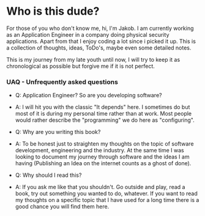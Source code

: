 # Who is this dude?

For those of you who don't know me, hi, I'm Jakob.
I am currently working as an Application Engineer in a company doing physical security applications. Apart from that I enjoy coding a lot since i picked it up. This is a collection of thoughts, ideas, ToDo's, maybe even some detailed notes.

This is my journey from my late youth until now, I will try to keep it as chronological as possible but forgive me if it is not perfect.

### UAQ - Unfrequently asked questions

- Q: Application Engineer? So are you developing software?
- A: I will hit you with the classic "It depends" here. I sometimes do but most of it is during my personal time rather than at work. Most people would rather describe the "programming" we do here as "configuring".

- Q: Why are you writing this book?
- A: To be honest just to straighten my thoughts on the topic of software development, engineering and the industry. At the same time I was looking to document my journey through software and the ideas I am having (Publishing an Idea on the internet counts as a ghost of done).

- Q: Why should I read this?
- A: If you ask me like that you shouldn't. Go outside and play, read a book, try out something you wanted to do, whatever. If you want to read my thoughts on a specific topic that I have used for a long time there is a good chance you will find them here.
